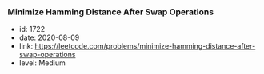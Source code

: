 ### Minimize Hamming Distance After Swap Operations

* id: 1722
* date: 2020-08-09
* link: https://leetcode.com/problems/minimize-hamming-distance-after-swap-operations
* level: Medium
